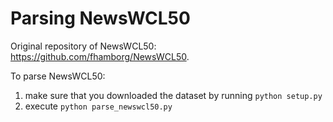 # Parsing NewsWCL50

Original repository of NewsWCL50: https://github.com/fhamborg/NewsWCL50. 

To parse NewsWCL50:
1) make sure that you downloaded the dataset by running ```python setup.py``` 
2) execute ```python parse_newswcl50.py``` 